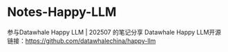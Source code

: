 # Notes-Happy-LLM
参与Datawhale Happy LLM | 202507 的笔记分享
Datawhale Happy LLM开源链接：https://github.com/datawhalechina/happy-llm
